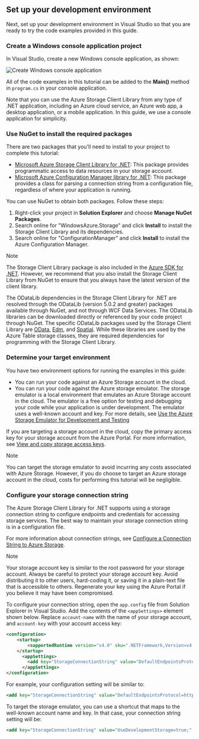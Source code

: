 ## Set up your development environment

Next, set up your development environment in Visual Studio so that you are ready to try the code examples provided in this guide.

### Create a Windows console application project

In Visual Studio, create a new Windows console application, as shown:

![Create Windows console application](./media/storage-development-environment-include/storage-development-environment-include-1.png)

All of the code examples in this tutorial can be added to the **Main()** method in `program.cs` in your console application.

Note that you can use the Azure Storage Client Library from any type of .NET application, including an Azure cloud service, an Azure web app, a desktop application, or a mobile application. In this guide, we use a console application for simplicity.

### Use NuGet to install the required packages

There are two packages that you'll need to install to your project to complete this tutorial:

- [Microsoft Azure Storage Client Library for .NET](https://www.nuget.org/packages/WindowsAzure.Storage/): This package provides programmatic access to data resources in your storage account.
- [Microsoft Azure Configuration Manager library for .NET](https://www.nuget.org/packages/Microsoft.WindowsAzure.ConfigurationManager/): This package provides a class for parsing a connection string from a configuration file, regardless of where your application is running.

You can use NuGet to obtain both packages. Follow these steps:

1. Right-click your project in **Solution Explorer** and choose **Manage NuGet Packages**.
2. Search online for "WindowsAzure.Storage" and click **Install** to install the Storage Client Library and its dependencies.
3. Search online for "ConfigurationManager" and click **Install** to install the Azure Configuration Manager.

>[!NOTE]
> The Storage Client Library package is also included in the [Azure SDK for .NET](/downloads/). However, we recommend that you also install the Storage Client Library from NuGet to ensure that you always have the latest version of the client library.
>
>The ODataLib dependencies in the Storage Client Library for .NET are resolved through the ODataLib (version 5.0.2 and greater) packages available through NuGet, and not through WCF Data Services. The ODataLib libraries can be downloaded directly or referenced by your code project through NuGet. The specific ODataLib packages used by the Storage Client Library are [OData](http://nuget.org/packages/Microsoft.Data.OData/5.0.2), [Edm](http://nuget.org/packages/Microsoft.Data.Edm/5.0.2), and [Spatial](http://nuget.org/packages/System.Spatial/5.0.2). While these libraries are used by the Azure Table storage classes, they are required dependencies for programming with the Storage Client Library.

### Determine your target environment

You have two environment options for running the examples in this guide:

- You can run your code against an Azure Storage account in the cloud. 
- You can run your code against the Azure storage emulator. The storage emulator is a local environment that emulates an Azure Storage account in the cloud. The emulator is a free option for testing and debugging your code while your application is under development. The emulator uses a well-known account and key. For more details, see [Use the Azure Storage Emulator for Development and Testing](../articles/storage/storage-use-emulator.md)

If you are targeting a storage account in the cloud, copy the primary access key for your storage account from the Azure Portal. For more information, see [View and copy storage access keys](../articles/storage/storage-create-storage-account.md#view-and-copy-storage-access-keys).

> [!NOTE]
> You can target the storage emulator to avoid incurring any costs associated with Azure Storage. However, if you do choose to target an Azure storage account in the cloud, costs for performing this tutorial will be negligible.

### Configure your storage connection string

The Azure Storage Client Library for .NET supports using a storage connection string to configure endpoints and credentials for accessing storage services. The best way to maintain your storage connection string is in a configuration file. 

For more information about connection strings, see [Configure a Connection String to Azure Storage](../articles/storage/storage-configure-connection-string.md).

> [!NOTE]
> Your storage account key is similar to the root password for your storage account. Always be careful to protect your storage account key. Avoid distributing it to other users, hard-coding it, or saving it in a plain-text file that is accessible to others. Regenerate your key using the Azure Portal if you believe it may have been compromised.

To configure your connection string, open the `app.config` file from Solution Explorer in Visual Studio. Add the contents of the `<appSettings>` element shown below. Replace `account-name` with the name of your storage account, and `account-key` with your account access key:

```xml
<configuration>
    <startup> 
        <supportedRuntime version="v4.0" sku=".NETFramework,Version=v4.5.2" />
    </startup>
      <appSettings>
        <add key="StorageConnectionString" value="DefaultEndpointsProtocol=https;AccountName=account-name;AccountKey=account-key;EndpointSuffix=core.chinacloudapi.cn" />
      </appSettings>
</configuration>
```

For example, your configuration setting will be similar to:

```xml
<add key="StorageConnectionString" value="DefaultEndpointsProtocol=https;AccountName=storagesample;AccountKey=nYV0gln6fT7mvY+rxu2iWAEyzPKITGkhM88J8HUoyofvK7C6fHcZc2kRZp6cKgYRUM74lHI84L50Iau1+9hPjB==;EndpointSuffix=core.chinacloudapi.cn" />
```

To target the storage emulator, you can use a shortcut that maps to the well-known account name and key. In that case, your connection string setting will be:

```xml
<add key="StorageConnectionString" value="UseDevelopmentStorage=true;" />
```